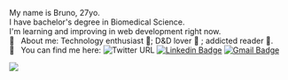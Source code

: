 
My name is Bruno, 27yo.
<br/>I have bachelor's degree in Biomedical Science.
<br/>I'm learning and improving in web development right now.
<br/> 💬  &nbsp; About me: Technology enthusiast :floppy_disk:; D&D lover :game_die: ; addicted reader :book:.
<br/> :email: &nbsp; You can find me here: 
![Twitter URL](https://img.shields.io/twitter/url?label=%40brunohhomem&style=social&url=https%3A%2F%2Ftwitter.com%2Fbrunohhomem)
[![Linkedin Badge](https://img.shields.io/badge/-BrunoHHomem-blue?style=flat-square&logo=Linkedin&logoColor=white&link=https://www.linkedin.com/in/tgmarinho/)](https://www.linkedin.com/in/brunohhomem/)
[![Gmail Badge](https://img.shields.io/badge/-brunohhomem@gmail.com-c14438?style=flat-square&logo=Gmail&logoColor=white&link=mailto:tgmarinho@gmail.com)](mailto:brunohhomem@gmail.com)

<img width="auto" src="https://github.com/tgmarinho/tgmarinho/blob/master/banner.png">
